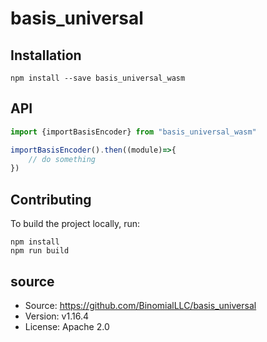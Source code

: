 # basis_universal

## Installation

```shell
npm install --save basis_universal_wasm
```

## API

```javascript
import {importBasisEncoder} from "basis_universal_wasm"

importBasisEncoder().then((module)=>{
    // do something
})
```

## Contributing

To build the project locally, run:

```
npm install
npm run build
```

## source
- Source: https://github.com/BinomialLLC/basis_universal
- Version: v1.16.4	
- License: Apache 2.0